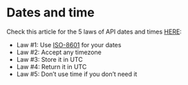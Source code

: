 # Dates and time

Check this article for the 5 laws of API dates and times [HERE](http://apiux.com/2013/03/20/5-laws-api-dates-and-times/):

* Law \#1: Use [ISO-8601](https://en.wikipedia.org/wiki/ISO_8601) for your dates
* Law \#2: Accept any timezone
* Law \#3: Store it in UTC
* Law \#4: Return it in UTC
* Law \#5: Don’t use time if you don’t need it

